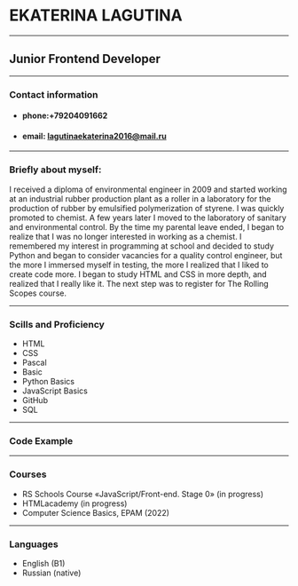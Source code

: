 # **EKATERINA LAGUTINA**
******************************
## Junior Frontend Developer
*****************************
### Contact information
* #### phone:+79204091662
* #### email: lagutinaekaterina2016@mail.ru
**************************************
### Briefly about myself:
I received a diploma of environmental engineer in 2009 and started working at an industrial rubber production plant as a roller in a laboratory for the production of rubber by emulsified polymerization of styrene. I was quickly promoted to chemist. A few years later I moved to the laboratory of sanitary and environmental control. By the time my parental leave ended, I began to realize that I was no longer interested in working as a chemist. I remembered my interest in programming at school and decided to study Python and began to consider vacancies for a quality control engineer, but the more I immersed myself in testing, the more I realized that I liked to create code more. I began to study HTML and CSS in more depth, and realized that I really like it. The next step was to register for The Rolling Scopes course.
*************************************
### Scills and Proficiency
* HTML
* CSS
* Pascal 
* Basic
* Python Basics
* JavaScript Basics
* GitHub
* SQL
**********************
### Code Example
********************
### Courses
* RS Schools Course «JavaScript/Front-end. Stage 0» (in progress)
* HTMLacademy (in progress)
* Computer Science Basics, EPAM (2022)
*********************
### Languages
* English (B1)
* Russian (native)
